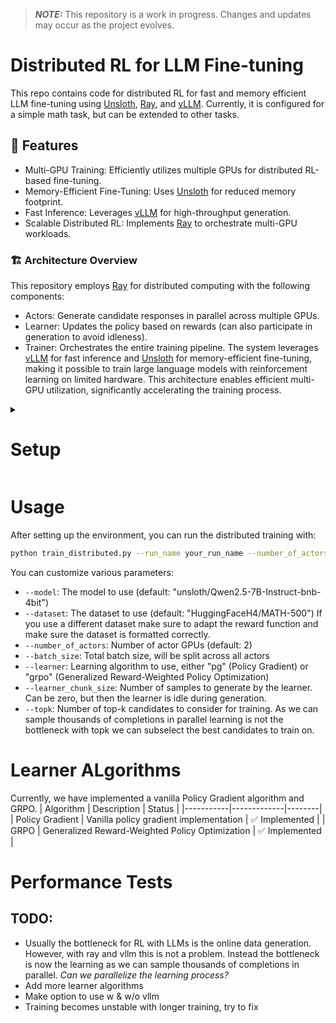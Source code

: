 > **_NOTE:_**  This repository is a work in progress. Changes and updates may occur as the project evolves.


# Distributed RL for LLM Fine-tuning

This repo contains code for distributed RL for fast and memory efficient LLM fine-tuning using [Unsloth](https://github.com/unslothai/unsloth), [Ray](https://github.com/ray-project/ray), and [vLLM](https://github.com/vllm-project/vllm).
Currently, it is configured for a simple math task, but can be extended to other tasks. 

## 🚀 Features
- Multi-GPU Training: Efficiently utilizes multiple GPUs for distributed RL-based fine-tuning.
- Memory-Efficient Fine-Tuning: Uses [Unsloth](https://github.com/unslothai/unsloth) for reduced memory footprint.
- Fast Inference: Leverages [vLLM](https://github.com/vllm-project/vllm) for high-throughput generation.
- Scalable Distributed RL: Implements [Ray](https://github.com/ray-project/ray) to orchestrate multi-GPU workloads.

### 🏗️ Architecture Overview
This repository employs [Ray](https://github.com/ray-project/ray) for distributed computing with the following components:
- Actors: Generate candidate responses in parallel across multiple GPUs.
- Learner: Updates the policy based on rewards (can also participate in generation to avoid idleness).
- Trainer: Orchestrates the entire training pipeline.
The system leverages [vLLM](https://github.com/vllm-project/vllm) for fast inference and [Unsloth](https://github.com/unslothai/unsloth) for memory-efficient fine-tuning, making it possible to train large language models with reinforcement learning on limited hardware. This architecture enables efficient multi-GPU utilization, significantly accelerating the training process.

<details>
<summary><h1>Setup</h1></summary>

<!-- Add your setup instructions here -->

</details>



# Usage
After setting up the environment, you can run the distributed training with:
```bash
python train_distributed.py --run_name your_run_name --number_of_actors 2 --learner pg
```
You can customize various parameters:
- `--model`: The model to use (default: "unsloth/Qwen2.5-7B-Instruct-bnb-4bit")
- `--dataset`: The dataset to use (default: "HuggingFaceH4/MATH-500") If you use a different dataset make sure to adapt the reward function and make sure the dataset is formatted correctly.
- `--number_of_actors`: Number of actor GPUs (default: 2)
- `--batch_size`: Total batch size, will be split across all actors
- `--learner`: Learning algorithm to use, either "pg" (Policy Gradient) or "grpo" (Generalized Reward-Weighted Policy Optimization)
- `--learner_chunk_size`: Number of samples to generate by the learner. Can be zero, but then the learner is idle during generation.
- `--topk`: Number of top-k candidates to consider for training. As we can sample thousands of completions in parallel learning is not the bottleneck with topk we can subselect the best candidates to train on.

# Learner ALgorithms
Currently, we have implemented a vanilla Policy Gradient algorithm and GRPO.
| Algorithm | Description | Status |
|-----------|-------------|--------|
| Policy Gradient | Vanilla policy gradient implementation | ✅ Implemented |
| GRPO | Generalized Reward-Weighted Policy Optimization | ✅ Implemented |




# Performance Tests



## TODO:
- Usually the bottleneck for RL with LLMs is the online data generation. However, with ray and vllm this is not a problem. Instead the bottleneck is now the learning as we can sample thousands of completions in parallel. *Can we parallelize the learning process?*
- Add more learner algorithms
- Make option to use w & w/o vllm
- Training becomes unstable with longer training, try to fix